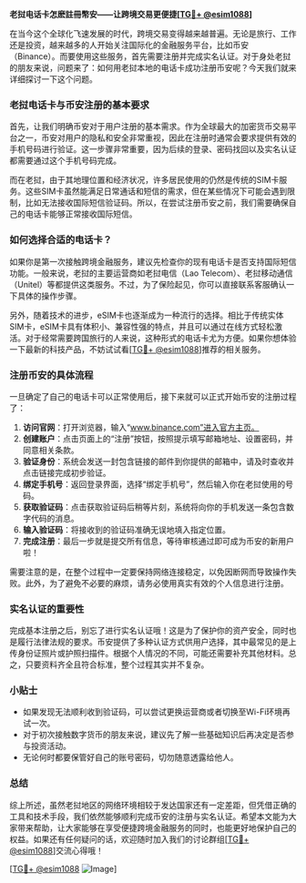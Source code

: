 **老挝电话卡怎麽註冊幣安——让跨境交易更便捷[[TG💪+ @esim1088](https://t.me/s/esim1088)]**

在当今这个全球化飞速发展的时代，跨境交易变得越来越普遍。无论是旅行、工作还是投资，越来越多的人开始关注国际化的金融服务平台，比如币安（Binance）。而要使用这些服务，首先需要注册并完成实名认证。对于身处老挝的朋友来说，问题来了：如何用老挝本地的电话卡成功注册币安呢？今天我们就来详细探讨一下这个问题。

### 老挝电话卡与币安注册的基本要求

首先，让我们明确币安对于用户注册的基本需求。作为全球最大的加密货币交易平台之一，币安对用户的隐私和安全非常重视，因此在注册时通常会要求提供有效的手机号码进行验证。这一步骤非常重要，因为后续的登录、密码找回以及实名认证都需要通过这个手机号码完成。

而在老挝，由于其地理位置和经济状况，许多居民使用的仍然是传统的SIM卡服务。这些SIM卡虽然能满足日常通话和短信的需求，但在某些情况下可能会遇到限制，比如无法接收国际短信验证码。所以，在尝试注册币安之前，我们需要确保自己的电话卡能够正常接收国际短信。

### 如何选择合适的电话卡？

如果你是第一次接触跨境金融服务，建议先检查你的现有电话卡是否支持国际短信功能。一般来说，老挝的主要运营商如老挝电信（Lao Telecom）、老挝移动通信（Unitel）等都提供这类服务。不过，为了保险起见，你可以直接联系客服确认一下具体的操作步骤。

另外，随着技术的进步，eSIM卡也逐渐成为一种流行的选择。相比于传统实体SIM卡，eSIM卡具有体积小、兼容性强的特点，并且可以通过在线方式轻松激活。对于经常需要跨国旅行的人来说，这种形式的电话卡尤为方便。如果你想体验一下最新的科技产品，不妨试试看[[TG💪+ @esim1088](https://t.me/s/esim1088)]推荐的相关服务。

### 注册币安的具体流程

一旦确定了自己的电话卡可以正常使用后，接下来就可以正式开始币安的注册过程了：

1. **访问官网**：打开浏览器，输入“www.binance.com”进入官方主页。
2. **创建账户**：点击页面上的“注册”按钮，按照提示填写邮箱地址、设置密码，并同意相关条款。
3. **验证身份**：系统会发送一封包含链接的邮件到你提供的邮箱中，请及时查收并点击链接完成初步验证。
4. **绑定手机号**：返回登录界面，选择“绑定手机号”，然后输入你在老挝使用的号码。
5. **获取验证码**：点击获取验证码后稍等片刻，系统将向你的手机发送一条包含数字代码的消息。
6. **输入验证码**：将接收到的验证码准确无误地填入指定位置。
7. **完成注册**：最后一步就是提交所有信息，等待审核通过即可成为币安的新用户啦！

需要注意的是，在整个过程中一定要保持网络连接稳定，以免因断网而导致操作失败。此外，为了避免不必要的麻烦，请务必使用真实有效的个人信息进行注册。

### 实名认证的重要性

完成基本注册之后，别忘了进行实名认证哦！这是为了保护你的资产安全，同时也是履行法律法规的要求。币安提供了多种认证方式供用户选择，其中最常见的是上传身份证照片或护照扫描件。根据个人情况的不同，可能还需要补充其他材料。总之，只要资料齐全且符合标准，整个过程其实并不复杂。

### 小贴士

- 如果发现无法顺利收到验证码，可以尝试更换运营商或者切换至Wi-Fi环境再试一次。
- 对于初次接触数字货币的朋友来说，建议先了解一些基础知识后再决定是否参与投资活动。
- 无论何时都要保管好自己的账号密码，切勿随意透露给他人。

### 总结

综上所述，虽然老挝地区的网络环境相较于发达国家还有一定差距，但凭借正确的工具和技术手段，我们依然能够顺利完成币安的注册与实名认证。希望本文能为大家带来帮助，让大家能够在享受便捷跨境金融服务的同时，也能更好地保护自己的权益。如果还有任何疑问的话，欢迎随时加入我们的讨论群组[[TG💪+ @esim1088](https://t.me/s/esim1088)]交流心得哦！

[[TG💪+ @esim1088](https://t.me/s/esim1088) ![Image](https://i.postimg.cc/4NQfJmqS/Snipaste-2025-05-13-00-14-12.png)]
